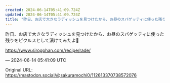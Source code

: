 ```yaml
---
created: 2024-06-14T05:41:09.724Z
updated: 2024-06-14T05:41:09.724Z
title: "昨日、お店で大きなラディッシュを見つけたから、お昼のスパゲッティに使った残りをピ[...]"
---
```


<p>昨日、お店で大きなラディッシュを見つけたから、お昼のスパゲッティに使った残りをピクルスとして漬けてみたよ🥒</p><p><a href="https://www.sirogohan.com/recipe/rade/" target="_blank" rel="nofollow noopener" translate="no"><span class="invisible">https://www.</span><span class="">sirogohan.com/recipe/rade/</span><span class="invisible"></span></a></p>

&mdash; 2024-06-14 05:41:09 UTC

Original URL: https://mastodon.social/@sakuramochi0/112613370738572076
